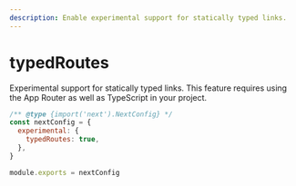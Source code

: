 ```yaml
---
description: Enable experimental support for statically typed links.
---
```


# typedRoutes

Experimental support for statically typed links. This feature requires using the App Router as well as TypeScript in your project.

```js
/** @type {import('next').NextConfig} */
const nextConfig = {
  experimental: {
    typedRoutes: true,
  },
}

module.exports = nextConfig
```
